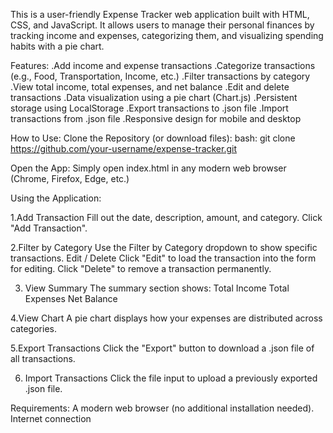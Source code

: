 This is a user-friendly Expense Tracker web application built with HTML, CSS, and JavaScript. It allows users to manage their personal finances by tracking income and expenses, categorizing them, and visualizing spending habits with a pie chart.

Features:
        .Add income and expense transactions
        .Categorize transactions (e.g., Food, Transportation, Income, etc.)
        .Filter transactions by category
        .View total income, total expenses, and net balance
        .Edit and delete transactions
        .Data visualization using a pie chart (Chart.js)
        .Persistent storage using LocalStorage
        .Export transactions to .json file
        .Import transactions from .json file
        .Responsive design for mobile and desktop
        
How to Use:
Clone the Repository (or download files):
bash:
    git clone https://github.com/your-username/expense-tracker.git
    
Open the App:
Simply open index.html in any modern web browser (Chrome, Firefox, Edge, etc.)

Using the Application:

1.Add Transaction
Fill out the date, description, amount, and category.
Click "Add Transaction".

2.Filter by Category
Use the Filter by Category dropdown to show specific transactions.
Edit / Delete
Click "Edit" to load the transaction into the form for editing.
Click "Delete" to remove a transaction permanently.

3. View Summary
The summary section shows:
Total Income
Total Expenses
Net Balance

4.View Chart
A pie chart displays how your expenses are distributed across categories.

5.Export Transactions
Click the "Export" button to download a .json file of all transactions.

6. Import Transactions
Click the file input to upload a previously exported .json file.

Requirements:
A modern web browser (no additional installation needed).
Internet connection

